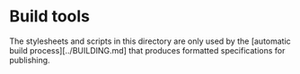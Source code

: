 # Build tools

The stylesheets and scripts in this directory are only used by the
[automatic build process][../BUILDING.md] that produces formatted
specifications for publishing.



